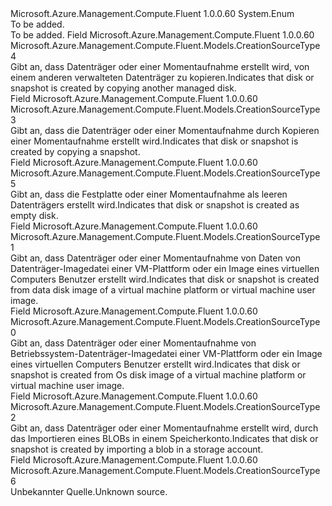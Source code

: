 <Type Name="CreationSourceType" FullName="Microsoft.Azure.Management.Compute.Fluent.Models.CreationSourceType">
  <TypeSignature Language="C#" Value="public enum CreationSourceType" />
  <TypeSignature Language="ILAsm" Value=".class public auto ansi sealed CreationSourceType extends System.Enum" />
  <TypeSignature Language="DocId" Value="T:Microsoft.Azure.Management.Compute.Fluent.Models.CreationSourceType" />
  <TypeSignature Language="VB.NET" Value="Public Enum CreationSourceType" />
  <TypeSignature Language="F#" Value="type CreationSourceType = " />
  <AssemblyInfo>
    <AssemblyName>Microsoft.Azure.Management.Compute.Fluent</AssemblyName>
    <AssemblyVersion>1.0.0.60</AssemblyVersion>
  </AssemblyInfo>
  <Base>
    <BaseTypeName>System.Enum</BaseTypeName>
  </Base>
  <Docs>
    <summary>To be added.</summary>
    <remarks>To be added.</remarks>
  </Docs>
  <Members>
    <Member MemberName="CopiedFromDisk">
      <MemberSignature Language="C#" Value="CopiedFromDisk" />
      <MemberSignature Language="ILAsm" Value=".field public static literal valuetype Microsoft.Azure.Management.Compute.Fluent.Models.CreationSourceType CopiedFromDisk = int32(4)" />
      <MemberSignature Language="DocId" Value="F:Microsoft.Azure.Management.Compute.Fluent.Models.CreationSourceType.CopiedFromDisk" />
      <MemberSignature Language="VB.NET" Value="CopiedFromDisk" />
      <MemberSignature Language="F#" Value="CopiedFromDisk = 4" Usage="Microsoft.Azure.Management.Compute.Fluent.Models.CreationSourceType.CopiedFromDisk" />
      <MemberType>Field</MemberType>
      <AssemblyInfo>
        <AssemblyName>Microsoft.Azure.Management.Compute.Fluent</AssemblyName>
        <AssemblyVersion>1.0.0.60</AssemblyVersion>
      </AssemblyInfo>
      <ReturnValue>
        <ReturnType>Microsoft.Azure.Management.Compute.Fluent.Models.CreationSourceType</ReturnType>
      </ReturnValue>
      <MemberValue>4</MemberValue>
      <Docs>
        <summary>
            <span data-ttu-id="9a6e8-101">Gibt an, dass Datenträger oder einer Momentaufnahme erstellt wird, von einem anderen verwalteten Datenträger zu kopieren.</span><span class="sxs-lookup"><span data-stu-id="9a6e8-101">Indicates that disk or snapshot is created by copying another managed disk.</span></span>
            </summary>
      </Docs>
    </Member>
    <Member MemberName="CopiedFromSnapshot">
      <MemberSignature Language="C#" Value="CopiedFromSnapshot" />
      <MemberSignature Language="ILAsm" Value=".field public static literal valuetype Microsoft.Azure.Management.Compute.Fluent.Models.CreationSourceType CopiedFromSnapshot = int32(3)" />
      <MemberSignature Language="DocId" Value="F:Microsoft.Azure.Management.Compute.Fluent.Models.CreationSourceType.CopiedFromSnapshot" />
      <MemberSignature Language="VB.NET" Value="CopiedFromSnapshot" />
      <MemberSignature Language="F#" Value="CopiedFromSnapshot = 3" Usage="Microsoft.Azure.Management.Compute.Fluent.Models.CreationSourceType.CopiedFromSnapshot" />
      <MemberType>Field</MemberType>
      <AssemblyInfo>
        <AssemblyName>Microsoft.Azure.Management.Compute.Fluent</AssemblyName>
        <AssemblyVersion>1.0.0.60</AssemblyVersion>
      </AssemblyInfo>
      <ReturnValue>
        <ReturnType>Microsoft.Azure.Management.Compute.Fluent.Models.CreationSourceType</ReturnType>
      </ReturnValue>
      <MemberValue>3</MemberValue>
      <Docs>
        <summary>
            <span data-ttu-id="9a6e8-102">Gibt an, dass die Datenträger oder einer Momentaufnahme durch Kopieren einer Momentaufnahme erstellt wird.</span><span class="sxs-lookup"><span data-stu-id="9a6e8-102">Indicates that disk or snapshot is created by copying a snapshot.</span></span>
            </summary>
      </Docs>
    </Member>
    <Member MemberName="Empty">
      <MemberSignature Language="C#" Value="Empty" />
      <MemberSignature Language="ILAsm" Value=".field public static literal valuetype Microsoft.Azure.Management.Compute.Fluent.Models.CreationSourceType Empty = int32(5)" />
      <MemberSignature Language="DocId" Value="F:Microsoft.Azure.Management.Compute.Fluent.Models.CreationSourceType.Empty" />
      <MemberSignature Language="VB.NET" Value="Empty" />
      <MemberSignature Language="F#" Value="Empty = 5" Usage="Microsoft.Azure.Management.Compute.Fluent.Models.CreationSourceType.Empty" />
      <MemberType>Field</MemberType>
      <AssemblyInfo>
        <AssemblyName>Microsoft.Azure.Management.Compute.Fluent</AssemblyName>
        <AssemblyVersion>1.0.0.60</AssemblyVersion>
      </AssemblyInfo>
      <ReturnValue>
        <ReturnType>Microsoft.Azure.Management.Compute.Fluent.Models.CreationSourceType</ReturnType>
      </ReturnValue>
      <MemberValue>5</MemberValue>
      <Docs>
        <summary>
            <span data-ttu-id="9a6e8-103">Gibt an, dass die Festplatte oder einer Momentaufnahme als leeren Datenträgers erstellt wird.</span><span class="sxs-lookup"><span data-stu-id="9a6e8-103">Indicates that disk or snapshot is created as empty disk.</span></span>
            </summary>
      </Docs>
    </Member>
    <Member MemberName="FromDataDiskImage">
      <MemberSignature Language="C#" Value="FromDataDiskImage" />
      <MemberSignature Language="ILAsm" Value=".field public static literal valuetype Microsoft.Azure.Management.Compute.Fluent.Models.CreationSourceType FromDataDiskImage = int32(1)" />
      <MemberSignature Language="DocId" Value="F:Microsoft.Azure.Management.Compute.Fluent.Models.CreationSourceType.FromDataDiskImage" />
      <MemberSignature Language="VB.NET" Value="FromDataDiskImage" />
      <MemberSignature Language="F#" Value="FromDataDiskImage = 1" Usage="Microsoft.Azure.Management.Compute.Fluent.Models.CreationSourceType.FromDataDiskImage" />
      <MemberType>Field</MemberType>
      <AssemblyInfo>
        <AssemblyName>Microsoft.Azure.Management.Compute.Fluent</AssemblyName>
        <AssemblyVersion>1.0.0.60</AssemblyVersion>
      </AssemblyInfo>
      <ReturnValue>
        <ReturnType>Microsoft.Azure.Management.Compute.Fluent.Models.CreationSourceType</ReturnType>
      </ReturnValue>
      <MemberValue>1</MemberValue>
      <Docs>
        <summary>
            <span data-ttu-id="9a6e8-104">Gibt an, dass Datenträger oder einer Momentaufnahme von Daten von Datenträger-Imagedatei einer VM-Plattform oder ein Image eines virtuellen Computers Benutzer erstellt wird.</span><span class="sxs-lookup"><span data-stu-id="9a6e8-104">Indicates that disk or snapshot is created from data disk image of a virtual machine platform or virtual machine user image.</span></span>
            </summary>
      </Docs>
    </Member>
    <Member MemberName="FromOSDiskImage">
      <MemberSignature Language="C#" Value="FromOSDiskImage" />
      <MemberSignature Language="ILAsm" Value=".field public static literal valuetype Microsoft.Azure.Management.Compute.Fluent.Models.CreationSourceType FromOSDiskImage = int32(0)" />
      <MemberSignature Language="DocId" Value="F:Microsoft.Azure.Management.Compute.Fluent.Models.CreationSourceType.FromOSDiskImage" />
      <MemberSignature Language="VB.NET" Value="FromOSDiskImage" />
      <MemberSignature Language="F#" Value="FromOSDiskImage = 0" Usage="Microsoft.Azure.Management.Compute.Fluent.Models.CreationSourceType.FromOSDiskImage" />
      <MemberType>Field</MemberType>
      <AssemblyInfo>
        <AssemblyName>Microsoft.Azure.Management.Compute.Fluent</AssemblyName>
        <AssemblyVersion>1.0.0.60</AssemblyVersion>
      </AssemblyInfo>
      <ReturnValue>
        <ReturnType>Microsoft.Azure.Management.Compute.Fluent.Models.CreationSourceType</ReturnType>
      </ReturnValue>
      <MemberValue>0</MemberValue>
      <Docs>
        <summary>
            <span data-ttu-id="9a6e8-105">Gibt an, dass Datenträger oder einer Momentaufnahme von Betriebssystem-Datenträger-Imagedatei einer VM-Plattform oder ein Image eines virtuellen Computers Benutzer erstellt wird.</span><span class="sxs-lookup"><span data-stu-id="9a6e8-105">Indicates that disk or snapshot is created from Os disk image of a virtual machine platform or virtual machine user image.</span></span>
            </summary>
      </Docs>
    </Member>
    <Member MemberName="ImportedFromVHD">
      <MemberSignature Language="C#" Value="ImportedFromVHD" />
      <MemberSignature Language="ILAsm" Value=".field public static literal valuetype Microsoft.Azure.Management.Compute.Fluent.Models.CreationSourceType ImportedFromVHD = int32(2)" />
      <MemberSignature Language="DocId" Value="F:Microsoft.Azure.Management.Compute.Fluent.Models.CreationSourceType.ImportedFromVHD" />
      <MemberSignature Language="VB.NET" Value="ImportedFromVHD" />
      <MemberSignature Language="F#" Value="ImportedFromVHD = 2" Usage="Microsoft.Azure.Management.Compute.Fluent.Models.CreationSourceType.ImportedFromVHD" />
      <MemberType>Field</MemberType>
      <AssemblyInfo>
        <AssemblyName>Microsoft.Azure.Management.Compute.Fluent</AssemblyName>
        <AssemblyVersion>1.0.0.60</AssemblyVersion>
      </AssemblyInfo>
      <ReturnValue>
        <ReturnType>Microsoft.Azure.Management.Compute.Fluent.Models.CreationSourceType</ReturnType>
      </ReturnValue>
      <MemberValue>2</MemberValue>
      <Docs>
        <summary>
            <span data-ttu-id="9a6e8-106">Gibt an, dass Datenträger oder einer Momentaufnahme erstellt wird, durch das Importieren eines BLOBs in einem Speicherkonto.</span><span class="sxs-lookup"><span data-stu-id="9a6e8-106">Indicates that disk or snapshot is created by importing a blob in a storage account.</span></span>
            </summary>
      </Docs>
    </Member>
    <Member MemberName="Unknown">
      <MemberSignature Language="C#" Value="Unknown" />
      <MemberSignature Language="ILAsm" Value=".field public static literal valuetype Microsoft.Azure.Management.Compute.Fluent.Models.CreationSourceType Unknown = int32(6)" />
      <MemberSignature Language="DocId" Value="F:Microsoft.Azure.Management.Compute.Fluent.Models.CreationSourceType.Unknown" />
      <MemberSignature Language="VB.NET" Value="Unknown" />
      <MemberSignature Language="F#" Value="Unknown = 6" Usage="Microsoft.Azure.Management.Compute.Fluent.Models.CreationSourceType.Unknown" />
      <MemberType>Field</MemberType>
      <AssemblyInfo>
        <AssemblyName>Microsoft.Azure.Management.Compute.Fluent</AssemblyName>
        <AssemblyVersion>1.0.0.60</AssemblyVersion>
      </AssemblyInfo>
      <ReturnValue>
        <ReturnType>Microsoft.Azure.Management.Compute.Fluent.Models.CreationSourceType</ReturnType>
      </ReturnValue>
      <MemberValue>6</MemberValue>
      <Docs>
        <summary>
            <span data-ttu-id="9a6e8-107">Unbekannter Quelle.</span><span class="sxs-lookup"><span data-stu-id="9a6e8-107">Unknown source.</span></span>
            </summary>
      </Docs>
    </Member>
  </Members>
</Type>